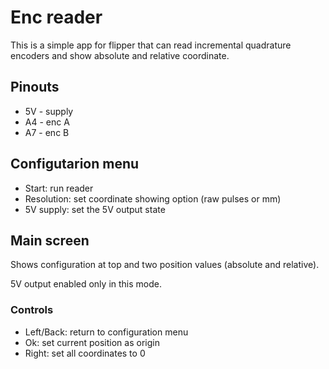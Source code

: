 # Enc reader

This is a simple app for flipper that can read incremental quadrature encoders and show absolute and relative coordinate.

## Pinouts

- 5V - supply
- A4 - enc A
- A7 - enc B

## Configutarion menu

- Start: run reader
- Resolution: set coordinate showing option (raw pulses or mm)
- 5V supply: set the 5V output state

## Main screen

Shows configuration at top and two position values (absolute and relative).

5V output enabled only in this mode.

### Controls

- Left/Back: return to configuration menu
- Ok: set current position as origin
- Right: set all coordinates to 0